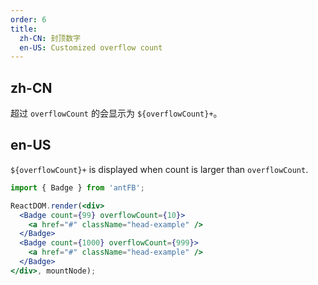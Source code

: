 ```yaml
---
order: 6
title:
  zh-CN: 封顶数字
  en-US: Customized overflow count
---
```


## zh-CN

超过 `overflowCount` 的会显示为 `${overflowCount}+`。

## en-US

`${overflowCount}+` is displayed when count is larger than `overflowCount`.

````jsx
import { Badge } from 'antFB';

ReactDOM.render(<div>
  <Badge count={99} overflowCount={10}>
    <a href="#" className="head-example" />
  </Badge>
  <Badge count={1000} overflowCount={999}>
    <a href="#" className="head-example" />
  </Badge>
</div>, mountNode);
````
